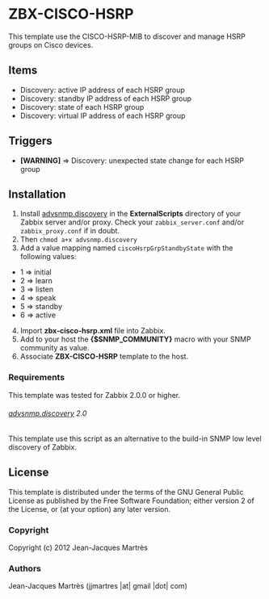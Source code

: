 ZBX-CISCO-HSRP
==============

This template use the CISCO-HSRP-MIB to discover and manage HSRP groups on Cisco devices.

Items
-----

  * Discovery: active IP address of each HSRP group
  * Discovery: standby IP address of each HSRP group
  * Discovery: state of each HSRP group
  * Discovery: virtual IP address of each HSRP group

Triggers
--------

  * **[WARNING]** => Discovery: unexpected state change for each HSRP group

Installation
------------

1. Install [advsnmp.discovery](https://github.com/simonkowallik/Zabbix-Addons/tree/master/advsnmp.discovery) in the **ExternalScripts** directory of your Zabbix server and/or proxy. Check your `zabbix_server.conf` and/or `zabbix_proxy.conf` if in doubt.
2. Then `chmod a+x advsnmp.discovery`
3. Add a value mapping named `ciscoHsrpGrpStandbyState` with the following values:
  * 1 => initial
  * 2 => learn
  * 3 => listen
  * 4 => speak
  * 5 => standby
  * 6 => active
4. Import **zbx-cisco-hsrp.xml** file into Zabbix.
5. Add to your host the **{$SNMP_COMMUNITY}** macro with your SNMP community as value.
6. Associate **ZBX-CISCO-HSRP** template to the host.
 
### Requirements

This template was tested for Zabbix 2.0.0 or higher.

###### [advsnmp.discovery](https://github.com/simonkowallik/Zabbix-Addons/tree/master/advsnmp.discovery) 2.0

This template use this script as an alternative to the build-in SNMP low level discovery of Zabbix.

License
-------

This template is distributed under the terms of the GNU General Public License as published by the Free Software Foundation; either version 2 of the License, or (at your option) any later version.

### Copyright

  Copyright (c) 2012 Jean-Jacques Martrès

### Authors
  
  Jean-Jacques Martrès
  (jjmartres |at| gmail |dot| com)
